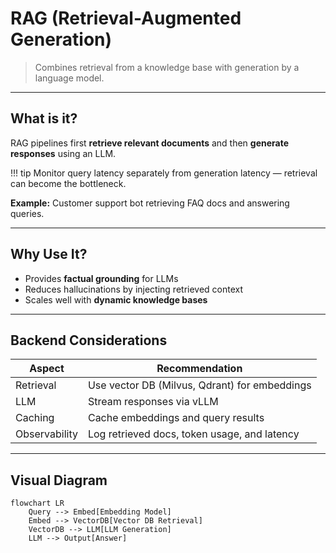 
# RAG (Retrieval-Augmented Generation)

> Combines retrieval from a knowledge base with generation by a language model.

---

## What is it?

RAG pipelines first **retrieve relevant documents** and then **generate responses** using an LLM.

!!! tip
    Monitor query latency separately from generation latency — retrieval can become the bottleneck.

**Example:** Customer support bot retrieving FAQ docs and answering queries.

---

## Why Use It?

* Provides **factual grounding** for LLMs  
* Reduces hallucinations by injecting retrieved context  
* Scales well with **dynamic knowledge bases**

---

## Backend Considerations

| Aspect        | Recommendation                                |
| ------------- | --------------------------------------------- |
| Retrieval     | Use vector DB (Milvus, Qdrant) for embeddings |
| LLM           | Stream responses via vLLM                     |
| Caching       | Cache embeddings and query results            |
| Observability | Log retrieved docs, token usage, and latency  |

---

## Visual Diagram

```mermaid
flowchart LR
    Query --> Embed[Embedding Model]
    Embed --> VectorDB[Vector DB Retrieval]
    VectorDB --> LLM[LLM Generation]
    LLM --> Output[Answer]
```